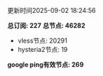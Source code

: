 更新时间2025-09-02 18:24:56

**总订阅: 227**
**总节点: 46282**
- vless节点: 20291
- hysteria2节点: 19

**google ping有效节点: 269**
